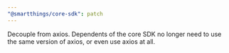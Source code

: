 ```yaml
---
"@smartthings/core-sdk": patch
---
```


Decouple from axios. Dependents of the core SDK no longer need to use the same version of
axios, or even use axios at all.
